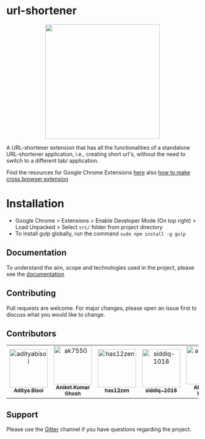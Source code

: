 # url-shortener

<p align="center" width="100%">
    <img width="300" src="https://github.com/the-browser-toolbox/url-shortener/blob/main/logo.png"> 
</p>

A URL-shortener extension that has all the functionalities of a standalone URL-shortener application, i.e., creating short url's, without the need to switch to a different tab/ application.

Find the resources for Google Chrome Extensions [here](https://github.com/the-browser-toolbox/docs/wiki)
also [how to make cross browser extension](https://www.freecodecamp.org/news/how-to-make-a-cross-browser-extension-using-javascript-and-browser-apis-355c001cebba/)

# Installation
* Google Chrome > Extensions > Enable Developer Mode (On top right) > Load Unpacked > Select `src/` folder from project directory
* To install gulp globally, run the command `sudo npm install -g gulp`

## Documentation

To understand the aim, scope and technologies used in the project, please see the [documentation](https://github.com/the-browser-toolbox/docs)

## Contributing

Pull requests are welcome. For major changes, please open an issue first to discuss what you would like to change.

## Contributors

<!-- readme: contributors -start -->
<table>
<tr>
    <td align="center">
        <a href="https://github.com/adityabisoi">
            <img src="https://avatars.githubusercontent.com/u/42573842?v=4" width="100;" alt="adityabisoi"/>
            <br />
            <sub><b>Aditya Bisoi</b></sub>
        </a>
    </td>
    <td align="center">
        <a href="https://github.com/ak7550">
            <img src="https://avatars.githubusercontent.com/u/54152266?v=4" width="100;" alt="ak7550"/>
            <br />
            <sub><b>Aniket Kumar Ghosh</b></sub>
        </a>
    </td>
    <td align="center">
        <a href="https://github.com/has12zen">
            <img src="https://avatars.githubusercontent.com/u/57583693?v=4" width="100;" alt="has12zen"/>
            <br />
            <sub><b>has12zen</b></sub>
        </a>
    </td>
    <td align="center">
        <a href="https://github.com/siddiq-1018">
            <img src="https://avatars.githubusercontent.com/u/70831310?v=4" width="100;" alt="siddiq-1018"/>
            <br />
            <sub><b>siddiq-1018</b></sub>
        </a>
    </td>
    <td align="center">
        <a href="https://github.com/abhishekjnvk">
            <img src="https://avatars.githubusercontent.com/u/16479428?v=4" width="100;" alt="abhishekjnvk"/>
            <br />
            <sub><b>Abhishek Kumar</b></sub>
        </a>
    </td>
    <td align="center">
        <a href="https://github.com/Aniket-508">
            <img src="https://avatars.githubusercontent.com/u/71957423?v=4" width="100;" alt="Aniket-508"/>
            <br />
            <sub><b>Aniket Pawar</b></sub>
        </a>
    </td></tr>
</table>
<!-- readme: contributors -end -->

## Support

Please use the [Gitter](https://gitter.im/the-browser-toolbox/community) channel if you have questions regarding the project.

